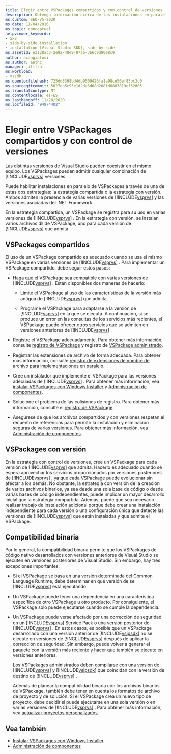 ```yaml
---
title: Elegir entre VSPackages compartidos y con control de versiones | Microsoft Docs
description: Obtenga información acerca de las instalaciones en paralelo de VSPackages a través de estrategias compartidas o con versiones, con varias versiones de Visual Studio y del .NET Framework.
ms.custom: SEO-VS-2020
ms.date: 11/04/2016
ms.topic: conceptual
helpviewer_keywords:
- SxS
- side-by-side installation
- installation [Visual Studio SDK], side-by-side
ms.assetid: e3128ac3-2e92-48e9-87ab-3b6c9d80e8c9
author: acangialosi
ms.author: anthc
manager: jillfra
ms.workload:
- vssdk
ms.openlocfilehash: 725dd8368bd4db9509426fa1a98ce56ef85bc3c0
ms.sourcegitcommit: 5027eb5c95e1d2da6d08d208fd6883819ef52d05
ms.translationtype: MT
ms.contentlocale: es-ES
ms.lasthandoff: 11/20/2020
ms.locfileid: "94974402"
---
```

# <a name="choose-between-shared-and-versioned-vspackages"></a>Elegir entre VSPackages compartidos y con control de versiones
Las distintas versiones de Visual Studio pueden coexistir en el mismo equipo. Los VSPackages pueden admitir cualquier combinación de [!INCLUDE[vsprvs](../code-quality/includes/vsprvs_md.md)] versiones.

 Puede habilitar instalaciones en paralelo de VSPackages a través de una de estas dos estrategias: la estrategia compartida o la estrategia con versión. Ambos admiten la presencia de varias versiones de [!INCLUDE[vsprvs](../code-quality/includes/vsprvs_md.md)] y las versiones asociadas del .NET Framework.

 En la estrategia compartida, un VSPackage se registra para su uso en varias versiones de [!INCLUDE[vsprvs](../code-quality/includes/vsprvs_md.md)] . En la estrategia con versión, se instalan varios archivos dll de VSPackage, uno para cada versión de [!INCLUDE[vsprvs](../code-quality/includes/vsprvs_md.md)] que admita.

## <a name="shared-vspackages"></a>VSPackages compartidos
 El uso de un VSPackage compartido es adecuado cuando se usa el mismo VSPackage en varias versiones de [!INCLUDE[vsprvs](../code-quality/includes/vsprvs_md.md)] . Para implementar un VSPackage compartido, debe seguir estos pasos:

- Haga que el VSPackage sea compatible con varias versiones de [!INCLUDE[vsprvs](../code-quality/includes/vsprvs_md.md)] . Están disponibles dos maneras de hacerlo:

  - Limite el VSPackage al uso de las características de la versión más antigua de [!INCLUDE[vsprvs](../code-quality/includes/vsprvs_md.md)] que admita.

  - Programe el VSPackage para adaptarse a la versión de [!INCLUDE[vsprvs](../code-quality/includes/vsprvs_md.md)] en la que se ejecuta. A continuación, si se produce un error en las consultas de los servicios más recientes, el VSPackage puede ofrecer otros servicios que se admiten en versiones anteriores de [!INCLUDE[vsprvs](../code-quality/includes/vsprvs_md.md)] .

- Registre el VSPackage adecuadamente. Para obtener más información, consulte [registro de VSPackage](../extensibility/internals/vspackage-registration.md) y registro de [VSPackage administrado](/previous-versions/bb166783(v=vs.100)).

- Registrar las extensiones de archivo de forma adecuada. Para obtener más información, consulte [registro de extensiones de nombre de archivo para implementaciones en paralelo](../extensibility/registering-file-name-extensions-for-side-by-side-deployments.md).

- Cree un instalador que implemente el VSPackage para las versiones adecuadas de [!INCLUDE[vsprvs](../code-quality/includes/vsprvs_md.md)] . Para obtener más información, vea [instalar VSPackages con Windows Installer](../extensibility/internals/installing-vspackages-with-windows-installer.md) y [Administración de componentes](../extensibility/internals/component-management.md).

- Solucione el problema de las colisiones de registro. Para obtener más información, consulte el [registro de VSPackage](../extensibility/internals/vspackage-registration.md).

- Asegúrese de que los archivos compartidos y con versiones respetan el recuento de referencias para permitir la instalación y eliminación seguras de varias versiones. Para obtener más información, vea [Administración de componentes](../extensibility/internals/component-management.md).

## <a name="versioned-vspackages"></a>VSPackages con versión
 En la estrategia con control de versiones, cree un VSPackage para cada versión de [!INCLUDE[vsprvs](../code-quality/includes/vsprvs_md.md)] que admita. Hacerlo es adecuado cuando se espera aprovechar los servicios proporcionados por versiones posteriores de [!INCLUDE[vsprvs](../code-quality/includes/vsprvs_md.md)] , ya que cada VSPackage puede evolucionar sin afectar a los demás. No obstante, la estrategia con versión de la creación de varios archivos binarios, ya sea desde una sola base de código o desde varias bases de código independientes, puede implicar un mayor desarrollo inicial que la estrategia compartida. Además, puede que sea necesario realizar trabajo de instalación adicional porque debe crear una instalación independiente para cada versión o una configuración única que detecte las versiones de [!INCLUDE[vsprvs](../code-quality/includes/vsprvs_md.md)] que están instaladas y que admite el VSPackage.

## <a name="binary-compatibility"></a>Compatibilidad binaria
 Por lo general, la compatibilidad binaria permite que los VSPackages de código nativo desarrollados con versiones anteriores de Visual Studio se ejecuten en versiones posteriores de Visual Studio. Sin embargo, hay tres excepciones importantes:

- Si el VSPackage se basa en una versión determinada del Common Language Runtime, debe determinar en qué versión de se [!INCLUDE[vsprvs](../code-quality/includes/vsprvs_md.md)] está ejecutando.

- Un VSPackage puede tener una dependencia en una característica específica de otro VSPackage u otro producto. Por consiguiente, el VSPackage solo puede ejecutarse cuando se cumple la dependencia.

- Un VSPackage puede verse afectado por una corrección de seguridad en un [!INCLUDE[vsprvs](../code-quality/includes/vsprvs_md.md)] Service Pack o una versión posterior de [!INCLUDE[vsprvs](../code-quality/includes/vsprvs_md.md)] . En estos casos, es posible que un VSPackage desarrollado con una versión anterior de [!INCLUDE[vsipsdk](../extensibility/includes/vsipsdk_md.md)] no se ejecute en versiones de [!INCLUDE[vsprvs](../code-quality/includes/vsprvs_md.md)] después de aplicar la corrección de seguridad. Sin embargo, puede volver a generar el paquete con la versión más reciente y hacer que también se ejecute en versiones anteriores.

  Los VSPackages administrados deben compilarse con una versión de [!INCLUDE[vsprvs](../code-quality/includes/vsprvs_md.md)] y [!INCLUDE[vsipsdk](../extensibility/includes/vsipsdk_md.md)] que coincidan con la versión de destino de [!INCLUDE[vsprvs](../code-quality/includes/vsprvs_md.md)] .

  Además de planear la compatibilidad binaria con los archivos binarios de VSPackage, también debe tener en cuenta los formatos de archivo de proyecto y de solución. Si el VSPackage crea un nuevo tipo de proyecto, debe decidir si puede ejecutarse en una sola versión o en varias versiones de [!INCLUDE[vsprvs](../code-quality/includes/vsprvs_md.md)] . Para obtener más información, vea [actualizar proyectos personalizados](../extensibility/internals/upgrading-projects.md#upgrading-custom-projects).

## <a name="see-also"></a>Vea también
- [Instalar VSPackages con Windows Installer](../extensibility/internals/installing-vspackages-with-windows-installer.md)
- [Administración de componentes](../extensibility/internals/component-management.md)